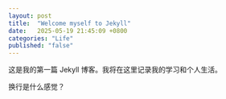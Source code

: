 ```yaml
---
layout: post
title:  "Welcome myself to Jekyll"
date:   2025-05-19 21:45:09 +0800
categories: "Life"
published: "false"
---
```


这是我的第一篇 Jekyll 博客。我将在这里记录我的学习和个人生活。

换行是什么感觉？